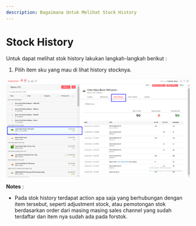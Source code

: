 ```yaml
---
description: Bagaimana Untuk Melihat Stock History
---
```


# Stock History

Untuk dapat melihat stok history lakukan langkah-langkah berikut : 

1. Pilih item sku yang mau di lihat history stocknya.

![](../../.gitbook/assets/image%20%28264%29.png)

**Notes** : 

* Pada stok history terdapat action apa saja yang berhubungan dengan item tersebut, seperti adjustment stock, atau pemotongan stok berdasarkan order dari masing masing sales channel yang sudah terdaftar dan item nya sudah ada pada forstok.

